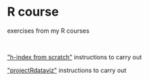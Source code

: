 # R course
exercises from my R courses

<br>

["h-index from scratch"](https://webmel.u-bordeaux.fr/service/home/~/?auth=co&loc=fr&id=11368&part=2) instructions to carry out

["projectRdataviz"](https://moodle-miashs.uf-mi.u-bordeaux.fr/pluginfile.php/9147/mod_resource/content/5/sujetTD1_corr.pdf) instructions to carry out
